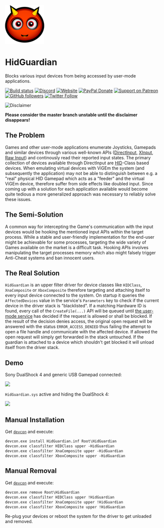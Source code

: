 ![](devil.png)

# HidGuardian
Blocks various input devices from being accessed by user-mode applications.

[![Build status](https://ci.appveyor.com/api/projects/status/6i1f715tm961idmg/branch/master?svg=true)](https://ci.appveyor.com/project/nefarius/hidguardian/branch/master) [![Discord](https://img.shields.io/discord/346756263763378176.svg)](https://discord.gg/QTJpBX5)  [![Website](https://img.shields.io/website-up-down-green-red/https/vigem.org.svg?label=ViGEm.org)](https://vigem.org/) [![PayPal Donate](https://img.shields.io/badge/paypal-donate-blue.svg)](<https://paypal.me/NefariusMaximus>) [![Support on Patreon](https://img.shields.io/badge/patreon-donate-orange.svg)](<https://www.patreon.com/nefarius>) [![GitHub followers](https://img.shields.io/github/followers/nefarius.svg?style=social&label=Follow)](https://github.com/nefarius) [![Twitter Follow](https://img.shields.io/twitter/follow/nefariusmaximus.svg?style=social&label=Follow)](https://twitter.com/nefariusmaximus)

![Disclaimer](http://nefarius.at/public/Alpha-Disclaimer.png)

**Please consider the master branch unstable until the disclaimer disappears!**

## The Problem
Games and other user-mode applications enumerate Joysticks, Gamepads and similar devices through various well-known APIs ([DirectInput](https://msdn.microsoft.com/en-us/library/windows/desktop/ee416842(v=vs.85).aspx), [XInput](https://msdn.microsoft.com/en-us/library/windows/desktop/hh405053(v=vs.85).aspx), [Raw Input](https://msdn.microsoft.com/en-us/library/windows/desktop/ms645536(v=vs.85).aspx)) and continously read their reported input states. The primary collection of devices available through DirectInput are [HID](https://en.wikipedia.org/wiki/Human_interface_device)-Class based devices. When emulating virtual devices with ViGEm the system (and subsequently the application) may not be able to distinguish between e.g. a "real" physical HID Gamepad which acts as a "feeder" and the virtual ViGEm device, therefore suffer from side effects like doubled input. Since coming up with a solution for each application available would become quite tedious a more generalized approach was necessary to reliably solve these issues.

## The Semi-Solution
A common way for intercepting the Game's communication with the input devices would be hooking the mentioned input APIs within the target process. While a stable and user-friendly implementation for the end-user might be achievable for some processes, targeting the wide variety of Games available on the market is a difficult task. Hooking APIs involves manipulating the target processes memory which also might falsely trigger Anti-Cheat systems and ban innocent users.

## The Real Solution
`HidGuardian` is an upper filter driver for device classes like `HIDClass`, `XnaComposite` or `XboxComposite` therefore targeting and attaching itself to every input device connected to the system. On startup it queries the `AffectedDevices` value in the service's `Parameters` key to check if the current device in the driver stack is "blacklisted". If a matching Hardware ID is found, every call of the `CreateFile(...)` API will be queued until [the user-mode service](src/HidCerberus) has decided if the request is allowed or shall be blocked. If the result of the decision denies access, the original open request will be answered with the status `ERROR_ACCESS_DENIED` thus failing the attempt to open a file handle and communicate with the affected device. If allowed the open request will simply get forwarded in the stack untouched. If the guardian is attached to a device which shouldn't get blocked it will unload itself from the driver stack.

## Demo
Sony DualShock 4 and generic USB Gamepad connected:

![](https://lh3.googleusercontent.com/-VKcvDa-Ejms/WnB7HxOBG0I/AAAAAAAAAzc/dvFV_Qtycf8_bH7MYKwHln6ecKt8wmhHgCHMYCw/s0/11.19.2016-19.33.png)

`HidGuardian.sys` active and hiding the DualShock 4:

![](https://lh3.googleusercontent.com/-6_EXN7RwMcM/WnB7NaxorHI/AAAAAAAAAzg/FDKOJVyn39cp3zcqY-B7kWmOEeAfherVQCHMYCw/s0/11.19.2016-19.28.png)

## Manual Installation
Get [`devcon`](https://downloads.vigem.org/other/microsoft/devcon.zip) and execute:
```
devcon.exe install HidGuardian.inf Root\HidGuardian
devcon.exe classfilter HIDClass upper -HidGuardian
devcon.exe classfilter XnaComposite upper -HidGuardian
devcon.exe classfilter XboxComposite upper -HidGuardian
```

## Manual Removal
Get [`devcon`](https://downloads.vigem.org/other/microsoft/devcon.zip) and execute:
```
devcon.exe remove Root\HidGuardian
devcon.exe classfilter HIDClass upper !HidGuardian
devcon.exe classfilter XnaComposite upper !HidGuardian
devcon.exe classfilter XboxComposite upper !HidGuardian
```
Re-plug your devices or reboot the system for the driver to get unloaded and removed.
